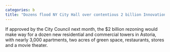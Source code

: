 ```yaml
---
categories: b
title: "Dozens flood NY City Hall over contentious 2 billion Innovation QNS proposal"
---
```

If approved by the City Council next month, the $2 billion rezoning would make way for a dozen new residential and commercial towers in Astoria, with nearly 3,000 apartments, two acres of green space, restaurants, stores and a movie theater.